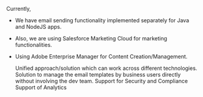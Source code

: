 Currently,
- We have email sending functionality implemented separately for Java and NodeJS apps.
- Also, we are using Salesforce Marketing Cloud for marketing functionalities.
- Using Adobe Enterprise Manager for Content Creation/Management.
  
  Unified approach/solution which can work across different technologies.
  Solution to  manage the email templates by business users directly without involving the dev team.
  Support for Security and Compliance
  Support of Analytics
  

